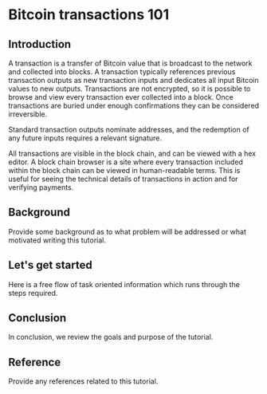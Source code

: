 # Bitcoin transactions 101

## Introduction

A transaction is a transfer of Bitcoin value that is broadcast to the network and collected into blocks. A transaction typically references previous transaction outputs as new transaction inputs and dedicates all input Bitcoin values to new outputs. Transactions are not encrypted, so it is possible to browse and view every transaction ever collected into a block. Once transactions are buried under enough confirmations they can be considered irreversible.

Standard transaction outputs nominate addresses, and the redemption of any future inputs requires a relevant signature.

All transactions are visible in the block chain, and can be viewed with a hex editor. A block chain browser is a site where every transaction included within the block chain can be viewed in human-readable terms. This is useful for seeing the technical details of transactions in action and for verifying payments.

## Background

Provide some background as to what problem will be addressed or what motivated writing this tutorial.

## Let's get started

Here is a free flow of task oriented information which runs through the steps required.

## Conclusion

In conclusion, we review the goals and purpose of the tutorial.

## Reference

Provide any references related to this tutorial.
